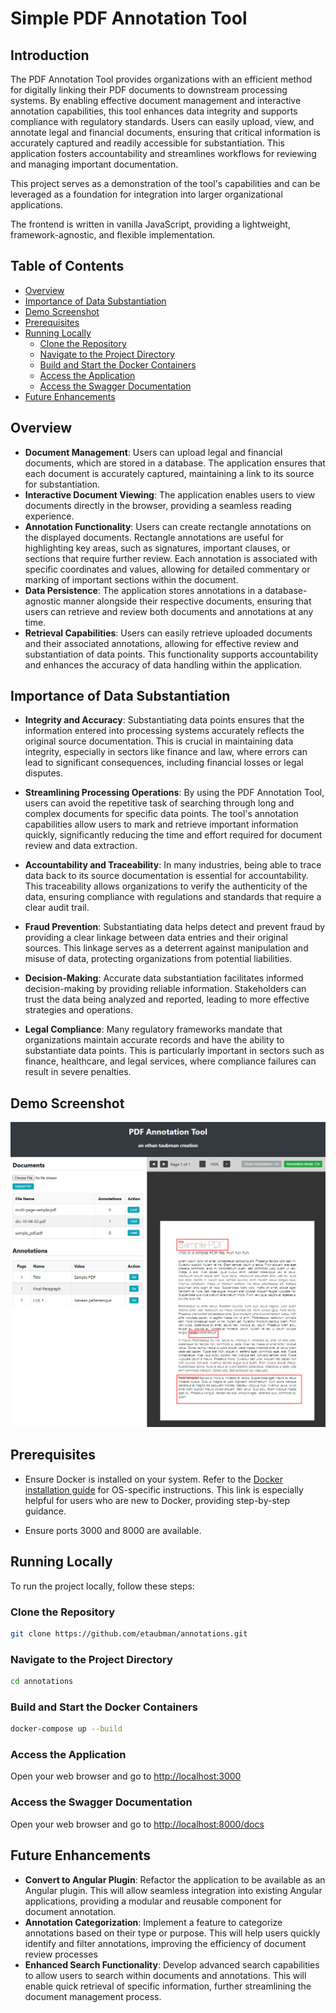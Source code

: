 # Simple PDF Annotation Tool

## Introduction

The PDF Annotation Tool provides organizations with an efficient method for digitally linking their PDF documents to downstream processing systems. By enabling effective document management and interactive annotation capabilities, this tool enhances data integrity and supports compliance with regulatory standards. Users can easily upload, view, and annotate legal and financial documents, ensuring that critical information is accurately captured and readily accessible for substantiation. This application fosters accountability and streamlines workflows for reviewing and managing important documentation.

This project serves as a demonstration of the tool's capabilities and can be leveraged as a foundation for integration into larger organizational applications.

The frontend is written in vanilla JavaScript, providing a lightweight, framework-agnostic, and flexible implementation.

## Table of Contents

- [Overview](#overview)
- [Importance of Data Substantiation](#importance-of-data-substantiation)
- [Demo Screenshot](#demo-screenshot)
- [Prerequisites](#prerequisites)
- [Running Locally](#running-locally)
  - [Clone the Repository](#clone-the-repository)
  - [Navigate to the Project Directory](#navigate-to-the-project-directory)
  - [Build and Start the Docker Containers](#build-and-start-the-docker-containers)
  - [Access the Application](#access-the-application)
  - [Access the Swagger Documentation](#access-the-swagger-documentation)
- [Future Enhancements](#future-enhancements)

## Overview

- **Document Management**: Users can upload legal and financial documents, which are stored in a database. The application ensures that each document is accurately captured, maintaining a link to its source for substantiation.
- **Interactive Document Viewing**: The application enables users to view documents directly in the browser, providing a seamless reading experience.
- **Annotation Functionality**: Users can create rectangle annotations on the displayed documents. Rectangle annotations are useful for highlighting key areas, such as signatures, important clauses, or sections that require further review. Each annotation is associated with specific coordinates and values, allowing for detailed commentary or marking of important sections within the document.
- **Data Persistence**: The application stores annotations in a database-agnostic manner alongside their respective documents, ensuring that users can retrieve and review both documents and annotations at any time.
- **Retrieval Capabilities**: Users can easily retrieve uploaded documents and their associated annotations, allowing for effective review and substantiation of data points. This functionality supports accountability and enhances the accuracy of data handling within the application.

## Importance of Data Substantiation

- **Integrity and Accuracy**: Substantiating data points ensures that the information entered into processing systems accurately reflects the original source documentation. This is crucial in maintaining data integrity, especially in sectors like finance and law, where errors can lead to significant consequences, including financial losses or legal disputes.

- **Streamlining Processing Operations**: By using the PDF Annotation Tool, users can avoid the repetitive task of searching through long and complex documents for specific data points. The tool's annotation capabilities allow users to mark and retrieve important information quickly, significantly reducing the time and effort required for document review and data extraction.

- **Accountability and Traceability**: In many industries, being able to trace data back to its source documentation is essential for accountability. This traceability allows organizations to verify the authenticity of the data, ensuring compliance with regulations and standards that require a clear audit trail.

- **Fraud Prevention**: Substantiating data helps detect and prevent fraud by providing a clear linkage between data entries and their original sources. This linkage serves as a deterrent against manipulation and misuse of data, protecting organizations from potential liabilities.

- **Decision-Making**: Accurate data substantiation facilitates informed decision-making by providing reliable information. Stakeholders can trust the data being analyzed and reported, leading to more effective strategies and operations.

- **Legal Compliance**: Many regulatory frameworks mandate that organizations maintain accurate records and have the ability to substantiate data points. This is particularly important in sectors such as finance, healthcare, and legal services, where compliance failures can result in severe penalties.

## Demo Screenshot

![Demo Screenshot](./demo-screenshot-1.png)

## Prerequisites

- Ensure Docker is installed on your system. Refer to the [Docker installation guide](https://docs.docker.com/get-docker/) for OS-specific instructions. This link is especially helpful for users who are new to Docker, providing step-by-step guidance.

- Ensure ports 3000 and 8000 are available.

## Running Locally

To run the project locally, follow these steps:

### Clone the Repository

```sh
git clone https://github.com/etaubman/annotations.git
```

### Navigate to the Project Directory

```sh
cd annotations
```

### Build and Start the Docker Containers

```sh
docker-compose up --build
```

### Access the Application

Open your web browser and go to [http://localhost:3000](http://localhost:3000)

### Access the Swagger Documentation

Open your web browser and go to [http://localhost:8000/docs](http://localhost:8000/docs)

## Future Enhancements

- **Convert to Angular Plugin**: Refactor the application to be available as an Angular plugin. This will allow seamless integration into existing Angular applications, providing a modular and reusable component for document annotation.
- **Annotation Categorization**: Implement a feature to categorize annotations based on their type or purpose. This will help users quickly identify and filter annotations, improving the efficiency of document review processes
- **Enhanced Search Functionality**: Develop advanced search capabilities to allow users to search within documents and annotations. This will enable quick retrieval of specific information, further streamlining the document management process.